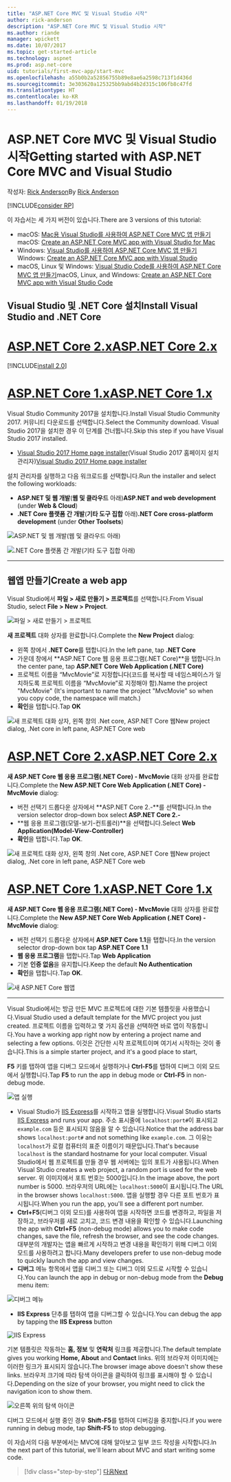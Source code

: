 ```yaml
---
title: "ASP.NET Core MVC 및 Visual Studio 시작"
author: rick-anderson
description: "ASP.NET Core MVC 및 Visual Studio 시작"
ms.author: riande
manager: wpickett
ms.date: 10/07/2017
ms.topic: get-started-article
ms.technology: aspnet
ms.prod: asp.net-core
uid: tutorials/first-mvc-app/start-mvc
ms.openlocfilehash: a55b0b2a52856755b89e8ae6a2598c713f1d436d
ms.sourcegitcommit: 3e303620a125325bb9abd4b2d315c106fb8c47fd
ms.translationtype: HT
ms.contentlocale: ko-KR
ms.lasthandoff: 01/19/2018
---
```

# <a name="getting-started-with-aspnet-core-mvc-and-visual-studio"></a><span data-ttu-id="02bba-103">ASP.NET Core MVC 및 Visual Studio 시작</span><span class="sxs-lookup"><span data-stu-id="02bba-103">Getting started with ASP.NET Core MVC and Visual Studio</span></span>

<span data-ttu-id="02bba-104">작성자: [Rick Anderson](https://twitter.com/RickAndMSFT)</span><span class="sxs-lookup"><span data-stu-id="02bba-104">By [Rick Anderson](https://twitter.com/RickAndMSFT)</span></span>

[!INCLUDE[consider RP](../../includes/razor.md)]

<span data-ttu-id="02bba-105">이 자습서는 세 가지 버전이 있습니다.</span><span class="sxs-lookup"><span data-stu-id="02bba-105">There are 3 versions of this tutorial:</span></span>

* <span data-ttu-id="02bba-106">macOS: [Mac용 Visual Studio를 사용하여 ASP.NET Core MVC 앱 만들기](xref:tutorials/first-mvc-app-mac/start-mvc)</span><span class="sxs-lookup"><span data-stu-id="02bba-106">macOS: [Create an ASP.NET Core MVC app with Visual Studio for Mac](xref:tutorials/first-mvc-app-mac/start-mvc)</span></span>
* <span data-ttu-id="02bba-107">Windows: [Visual Studio를 사용하여 ASP.NET Core MVC 앱 만들기](xref:tutorials/first-mvc-app/start-mvc)</span><span class="sxs-lookup"><span data-stu-id="02bba-107">Windows: [Create an ASP.NET Core MVC app with Visual Studio](xref:tutorials/first-mvc-app/start-mvc)</span></span>
* <span data-ttu-id="02bba-108">macOS, Linux 및 Windows: [Visual Studio Code를 사용하여 ASP.NET Core MVC 앱 만들기](xref:tutorials/first-mvc-app-xplat/start-mvc)</span><span class="sxs-lookup"><span data-stu-id="02bba-108">macOS, Linux, and Windows: [Create an ASP.NET Core MVC app with Visual Studio Code](xref:tutorials/first-mvc-app-xplat/start-mvc)</span></span>

## <a name="install-visual-studio-and-net-core"></a><span data-ttu-id="02bba-109">Visual Studio 및 .NET Core 설치</span><span class="sxs-lookup"><span data-stu-id="02bba-109">Install Visual Studio and .NET Core</span></span>

# <a name="aspnet-core-2xtabaspnetcore2x"></a>[<span data-ttu-id="02bba-110">ASP.NET Core 2.x</span><span class="sxs-lookup"><span data-stu-id="02bba-110">ASP.NET Core 2.x</span></span>](#tab/aspnetcore2x)

[!INCLUDE[install 2.0](../../includes/install2.0.md)]

# <a name="aspnet-core-1xtabaspnetcore1x"></a>[<span data-ttu-id="02bba-111">ASP.NET Core 1.x</span><span class="sxs-lookup"><span data-stu-id="02bba-111">ASP.NET Core 1.x</span></span>](#tab/aspnetcore1x)

<span data-ttu-id="02bba-112">Visual Studio Community 2017을 설치합니다.</span><span class="sxs-lookup"><span data-stu-id="02bba-112">Install Visual Studio Community 2017.</span></span> <span data-ttu-id="02bba-113">커뮤니티 다운로드를 선택합니다.</span><span class="sxs-lookup"><span data-stu-id="02bba-113">Select the Community download.</span></span> <span data-ttu-id="02bba-114">Visual Studio 2017을 설치한 경우 이 단계를 건너뜁니다.</span><span class="sxs-lookup"><span data-stu-id="02bba-114">Skip this step if you have Visual Studio 2017 installed.</span></span>

* <span data-ttu-id="02bba-115">[Visual Studio 2017 Home page installer](https://www.visualstudio.com/)(Visual Studio 2017 홈페이지 설치 관리자)</span><span class="sxs-lookup"><span data-stu-id="02bba-115">[Visual Studio 2017 Home page installer](https://www.visualstudio.com/)</span></span>

<span data-ttu-id="02bba-116">설치 관리자를 실행하고 다음 워크로드를 선택합니다.</span><span class="sxs-lookup"><span data-stu-id="02bba-116">Run the installer and select the following workloads:</span></span>

* <span data-ttu-id="02bba-117">**ASP.NET 및 웹 개발**(**웹 및 클라우드** 아래)</span><span class="sxs-lookup"><span data-stu-id="02bba-117">**ASP.NET and web development** (under **Web & Cloud**)</span></span>
* <span data-ttu-id="02bba-118">**.NET Core 플랫폼 간 개발**(**기타 도구 집합** 아래)</span><span class="sxs-lookup"><span data-stu-id="02bba-118">**.NET Core cross-platform development** (under **Other Toolsets**)</span></span>

![**ASP.NET 및 웹 개발**(**웹 및 클라우드** 아래)](start-mvc/_static/web_workload.png)

![**.NET Core 플랫폼 간 개발**(**기타 도구 집합** 아래)](start-mvc/_static/x_plat_wl.png)

---

## <a name="create-a-web-app"></a><span data-ttu-id="02bba-121">웹앱 만들기</span><span class="sxs-lookup"><span data-stu-id="02bba-121">Create a web app</span></span>

<span data-ttu-id="02bba-122">Visual Studio에서 **파일 > 새로 만들기 > 프로젝트**를 선택합니다.</span><span class="sxs-lookup"><span data-stu-id="02bba-122">From Visual Studio, select  **File > New > Project**.</span></span>

![파일 > 새로 만들기 > 프로젝트](start-mvc/_static/alt_new_project.png)

<span data-ttu-id="02bba-124">**새 프로젝트** 대화 상자를 완료합니다.</span><span class="sxs-lookup"><span data-stu-id="02bba-124">Complete the **New Project** dialog:</span></span>

* <span data-ttu-id="02bba-125">왼쪽 창에서 **.NET Core**를 탭합니다.</span><span class="sxs-lookup"><span data-stu-id="02bba-125">In the left pane, tap **.NET Core**</span></span>
* <span data-ttu-id="02bba-126">가운데 창에서 **ASP.NET Core 웹 응용 프로그램(.NET Core)**을 탭합니다.</span><span class="sxs-lookup"><span data-stu-id="02bba-126">In the center pane, tap **ASP.NET Core Web Application (.NET Core)**</span></span>
* <span data-ttu-id="02bba-127">프로젝트 이름을 “MvcMovie”로 지정합니다(코드를 복사할 때 네임스페이스가 일치하도록 프로젝트 이름을 “MvcMovie”로 지정해야 함).</span><span class="sxs-lookup"><span data-stu-id="02bba-127">Name the project "MvcMovie" (It's important to name the project "MvcMovie" so when you copy code, the namespace will match.)</span></span>
* <span data-ttu-id="02bba-128">**확인**을 탭합니다.</span><span class="sxs-lookup"><span data-stu-id="02bba-128">Tap **OK**</span></span>

![<span data-ttu-id="02bba-129">새 프로젝트 대화 상자, 왼쪽 창의 .Net core, ASP.NET Core 웹</span><span class="sxs-lookup"><span data-stu-id="02bba-129">New project dialog, .Net core in left pane, ASP.NET Core web</span></span> ](start-mvc/_static/new_project2.png)


# <a name="aspnet-core-2xtabaspnetcore2x"></a>[<span data-ttu-id="02bba-130">ASP.NET Core 2.x</span><span class="sxs-lookup"><span data-stu-id="02bba-130">ASP.NET Core 2.x</span></span>](#tab/aspnetcore2x)

<span data-ttu-id="02bba-131">**새 ASP.NET Core 웹 응용 프로그램(.NET Core) - MvcMovie** 대화 상자를 완료합니다.</span><span class="sxs-lookup"><span data-stu-id="02bba-131">Complete the **New ASP.NET Core Web Application (.NET Core) - MvcMovie** dialog:</span></span>

* <span data-ttu-id="02bba-132">버전 선택기 드롭다운 상자에서 **ASP.NET Core 2.-**를 선택합니다.</span><span class="sxs-lookup"><span data-stu-id="02bba-132">In the version selector drop-down box select **ASP.NET Core 2.-**</span></span>
* <span data-ttu-id="02bba-133">**웹 응용 프로그램(모델-보기-컨트롤러)**을 선택합니다.</span><span class="sxs-lookup"><span data-stu-id="02bba-133">Select **Web Application(Model-View-Controller)**</span></span>
* <span data-ttu-id="02bba-134">**확인**을 탭합니다.</span><span class="sxs-lookup"><span data-stu-id="02bba-134">Tap **OK**.</span></span>

![<span data-ttu-id="02bba-135">새 프로젝트 대화 상자, 왼쪽 창의 .Net core, ASP.NET Core 웹</span><span class="sxs-lookup"><span data-stu-id="02bba-135">New project dialog, .Net core in left pane, ASP.NET Core web</span></span> ](start-mvc/_static/new_project22.png)

# <a name="aspnet-core-1xtabaspnetcore1x"></a>[<span data-ttu-id="02bba-136">ASP.NET Core 1.x</span><span class="sxs-lookup"><span data-stu-id="02bba-136">ASP.NET Core 1.x</span></span>](#tab/aspnetcore1x)

<span data-ttu-id="02bba-137">**새 ASP.NET Core 웹 응용 프로그램(.NET Core) - MvcMovie** 대화 상자를 완료합니다.</span><span class="sxs-lookup"><span data-stu-id="02bba-137">Complete the **New ASP.NET Core Web Application (.NET Core) - MvcMovie** dialog:</span></span>

* <span data-ttu-id="02bba-138">버전 선택기 드롭다운 상자에서 **ASP.NET Core 1.1**을 탭합니다.</span><span class="sxs-lookup"><span data-stu-id="02bba-138">In the version selector drop-down box tap **ASP.NET Core 1.1**</span></span>
* <span data-ttu-id="02bba-139">**웹 응용 프로그램**을 탭합니다.</span><span class="sxs-lookup"><span data-stu-id="02bba-139">Tap **Web Application**</span></span>
* <span data-ttu-id="02bba-140">기본 **인증 없음**을 유지합니다.</span><span class="sxs-lookup"><span data-stu-id="02bba-140">Keep the default **No Authentication**</span></span>
* <span data-ttu-id="02bba-141">**확인**을 탭합니다.</span><span class="sxs-lookup"><span data-stu-id="02bba-141">Tap **OK**.</span></span>

![새 ASP.NET Core 웹앱](start-mvc/_static/p3.png)

---

<span data-ttu-id="02bba-143">Visual Studio에서는 방금 만든 MVC 프로젝트에 대한 기본 템플릿을 사용했습니다.</span><span class="sxs-lookup"><span data-stu-id="02bba-143">Visual Studio used a default template for the MVC project you just created.</span></span> <span data-ttu-id="02bba-144">프로젝트 이름을 입력하고 몇 가지 옵션을 선택하면 바로 앱이 작동합니다.</span><span class="sxs-lookup"><span data-stu-id="02bba-144">You have a working app right now by entering a project name and selecting a few options.</span></span> <span data-ttu-id="02bba-145">이것은 간단한 시작 프로젝트이며 여기서 시작하는 것이 좋습니다.</span><span class="sxs-lookup"><span data-stu-id="02bba-145">This is a simple starter project, and it's a good place to start,</span></span>

<span data-ttu-id="02bba-146">**F5** 키를 탭하여 앱을 디버그 모드에서 실행하거나 **Ctrl-F5**를 탭하여 디버그 이외 모드에서 실행합니다.</span><span class="sxs-lookup"><span data-stu-id="02bba-146">Tap **F5** to run the app in debug mode or **Ctrl-F5** in non-debug mode.</span></span>
<!-- These images are also used by uid: tutorials/first-mvc-app-xplat/start-mvc -->
![앱 실행](start-mvc/_static/1.png)

* <span data-ttu-id="02bba-148">Visual Studio가 [IIS Express](https://docs.microsoft.com/iis/extensions/introduction-to-iis-express/iis-express-overview)를 시작하고 앱을 실행합니다.</span><span class="sxs-lookup"><span data-stu-id="02bba-148">Visual Studio starts [IIS Express](https://docs.microsoft.com/iis/extensions/introduction-to-iis-express/iis-express-overview) and runs your app.</span></span> <span data-ttu-id="02bba-149">주소 표시줄에 `localhost:port#`이 표시되고 `example.com` 등은 표시되지 않음을 알 수 있습니다.</span><span class="sxs-lookup"><span data-stu-id="02bba-149">Notice that the address bar shows `localhost:port#` and not something like `example.com`.</span></span> <span data-ttu-id="02bba-150">그 이유는 `localhost`가 로컬 컴퓨터의 표준 이름이기 때문입니다.</span><span class="sxs-lookup"><span data-stu-id="02bba-150">That's because `localhost` is the standard hostname for your local computer.</span></span> <span data-ttu-id="02bba-151">Visual Studio에서 웹 프로젝트를 만들 경우 웹 서버에는 임의 포트가 사용됩니다.</span><span class="sxs-lookup"><span data-stu-id="02bba-151">When Visual Studio creates a web project, a random port is used for the web server.</span></span> <span data-ttu-id="02bba-152">위 이미지에서 포트 번호는 5000입니다.</span><span class="sxs-lookup"><span data-stu-id="02bba-152">In the image above, the port number is 5000.</span></span> <span data-ttu-id="02bba-153">브라우저의 URL에는 `localhost:5000`이 표시됩니다.</span><span class="sxs-lookup"><span data-stu-id="02bba-153">The URL in the browser shows `localhost:5000`.</span></span> <span data-ttu-id="02bba-154">앱을 실행할 경우 다른 포트 번호가 표시됩니다.</span><span class="sxs-lookup"><span data-stu-id="02bba-154">When you run the app, you'll see a different port number.</span></span>
* <span data-ttu-id="02bba-155">**Ctrl+F5**(디버그 이외 모드)를 사용하여 앱을 시작하면 코드를 변경하고, 파일을 저장하고, 브라우저를 새로 고치고, 코드 변경 내용을 확인할 수 있습니다.</span><span class="sxs-lookup"><span data-stu-id="02bba-155">Launching the app with **Ctrl+F5** (non-debug mode) allows you to make code changes, save the file, refresh the browser, and see the code changes.</span></span> <span data-ttu-id="02bba-156">대부분의 개발자는 앱을 빠르게 시작하고 변경 내용을 확인하기 위해 디버그 이외 모드를 사용하려고 합니다.</span><span class="sxs-lookup"><span data-stu-id="02bba-156">Many developers prefer to use non-debug mode to quickly launch the app and view changes.</span></span>
* <span data-ttu-id="02bba-157">**디버그** 메뉴 항목에서 앱을 디버그 또는 디버그 이외 모드로 시작할 수 있습니다.</span><span class="sxs-lookup"><span data-stu-id="02bba-157">You can launch the app in debug or non-debug mode from the **Debug** menu item:</span></span>

![디버그 메뉴](start-mvc/_static/debug_menu.png)

* <span data-ttu-id="02bba-159">**IIS Express** 단추를 탭하여 앱을 디버그할 수 있습니다.</span><span class="sxs-lookup"><span data-stu-id="02bba-159">You can debug the app by tapping the **IIS Express** button</span></span>

![IIS Express](start-mvc/_static/iis_express.png)

<span data-ttu-id="02bba-161">기본 템플릿은 작동하는 **홈, 정보** 및 **연락처** 링크를 제공합니다.</span><span class="sxs-lookup"><span data-stu-id="02bba-161">The default template gives you working **Home, About** and **Contact** links.</span></span> <span data-ttu-id="02bba-162">위의 브라우저 이미지에는 이러한 링크가 표시되지 않습니다.</span><span class="sxs-lookup"><span data-stu-id="02bba-162">The browser image above doesn't show these links.</span></span> <span data-ttu-id="02bba-163">브라우저 크기에 따라 탐색 아이콘을 클릭하여 링크를 표시해야 할 수 있습니다.</span><span class="sxs-lookup"><span data-stu-id="02bba-163">Depending on the size of your browser, you might need to click the navigation icon to show them.</span></span>

![오른쪽 위의 탐색 아이콘](start-mvc/_static/2.png)

<span data-ttu-id="02bba-165">디버그 모드에서 실행 중인 경우 **Shift-F5**를 탭하여 디버깅을 중지합니다.</span><span class="sxs-lookup"><span data-stu-id="02bba-165">If you were running in debug mode, tap **Shift-F5** to stop debugging.</span></span>

<span data-ttu-id="02bba-166">이 자습서의 다음 부분에서는 MVC에 대해 알아보고 일부 코드 작성을 시작합니다.</span><span class="sxs-lookup"><span data-stu-id="02bba-166">In the next part of this tutorial, we'll learn about MVC and start writing some code.</span></span>

>[!div class="step-by-step"]
[<span data-ttu-id="02bba-167">다음</span><span class="sxs-lookup"><span data-stu-id="02bba-167">Next</span></span>](adding-controller.md)  
